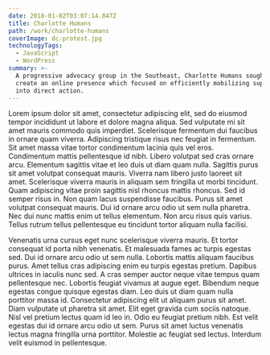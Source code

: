 ```yaml
---
date: 2018-01-02T03:07:14.847Z
title: Charlotte Humans
path: /work/charlotte-humans
coverImage: dc-protest.jpg
technologyTags:
  - JavaScript
  - WordPress
summary: >-
  A progressive advocacy group in the Southeast, Charlotte Humans sought to
  create an online presence which focused on efficiently mobilizing supporters
  into direct action.
---
```


Lorem ipsum dolor sit amet, consectetur adipiscing elit, sed do eiusmod tempor incididunt ut labore et dolore magna aliqua. Sed vulputate mi sit amet mauris commodo quis imperdiet. Scelerisque fermentum dui faucibus in ornare quam viverra. Adipiscing tristique risus nec feugiat in fermentum. Sit amet massa vitae tortor condimentum lacinia quis vel eros. Condimentum mattis pellentesque id nibh. Libero volutpat sed cras ornare arcu. Elementum sagittis vitae et leo duis ut diam quam nulla. Sagittis purus sit amet volutpat consequat mauris. Viverra nam libero justo laoreet sit amet. Scelerisque viverra mauris in aliquam sem fringilla ut morbi tincidunt. Quam adipiscing vitae proin sagittis nisl rhoncus mattis rhoncus. Sed id semper risus in. Non quam lacus suspendisse faucibus. Purus sit amet volutpat consequat mauris. Dui id ornare arcu odio ut sem nulla pharetra. Nec dui nunc mattis enim ut tellus elementum. Non arcu risus quis varius. Tellus rutrum tellus pellentesque eu tincidunt tortor aliquam nulla facilisi.

Venenatis urna cursus eget nunc scelerisque viverra mauris. Et tortor consequat id porta nibh venenatis. Et malesuada fames ac turpis egestas sed. Dui id ornare arcu odio ut sem nulla. Lobortis mattis aliquam faucibus purus. Amet tellus cras adipiscing enim eu turpis egestas pretium. Dapibus ultrices in iaculis nunc sed. A cras semper auctor neque vitae tempus quam pellentesque nec. Lobortis feugiat vivamus at augue eget. Bibendum neque egestas congue quisque egestas diam. Leo duis ut diam quam nulla porttitor massa id. Consectetur adipiscing elit ut aliquam purus sit amet. Diam vulputate ut pharetra sit amet. Elit eget gravida cum sociis natoque. Nisl vel pretium lectus quam id leo in. Odio eu feugiat pretium nibh. Est velit egestas dui id ornare arcu odio ut sem. Purus sit amet luctus venenatis lectus magna fringilla urna porttitor. Molestie ac feugiat sed lectus. Interdum velit euismod in pellentesque.
